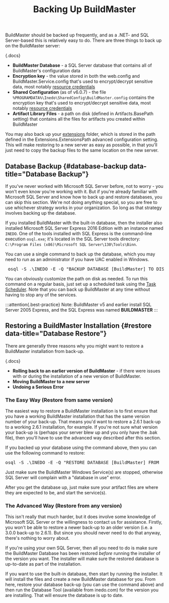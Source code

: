 ﻿---
title: Backing Up BuildMaster
keywords: buildmaster, databases, backup
show-headings-in-nav: true
sequence: 200
---

BuildMaster should be backed up frequently, and as a .NET- and SQL Server-based this is relatively easy to do. There are three things to back up on the BuildMaster server:

{.docs}
- **BuildMaster Database** - a SQL Server database that contains all of BuildMaster's configuration data
- **Encryption key** - the value stored in both the web.config and BuildMaster.Service.config that's used to encrypt/decrypt sensitive data, most notably [resource credentials](/support/documentation/buildmaster/administration/resource-credentials)
- **Shared Configuration** (as of v6.0.7) - the file `%PROGRAMDATA%\Inedo\SharedConfig\BuildMaster.config` contains the encryption key that's used to encrypt/decrypt sensitive data, most notably [resource credentials](/support/documentation/buildmaster/administration/resource-credentials)
- **Artifact Library Files** - a path on disk (defined in Artifacts.BasePath setting) that contains all the files for artifacts you created within BuildMaster

You may also back up your [extensions](/support/documentation/buildmaster/reference/extensions) folder, which is stored in the path defined in the Extensions.ExtensionsPath advanced configuration setting. This will make restoring to a new server as easy as possible, in that you'll just need to copy the backup files to the same location on the new server.

## Database Backup {#database-backup data-title="Database Backup"}

If you've never worked with Microsoft SQL Server before, not to worry - you won't even know you're working with it. But if you're already familiar with Microsoft SQL Server and know how to back up and restore databases, you can skip this section. We're not doing anything special, so you are free to use whichever strategy works in your organization. So long as that strategy involves backing up the database.

If you installed BuildMaster with the built-in database, then the installer also installed Microsoft SQL Server Express 2016 Edition with an instance named `INEDO`. One of the tools installed with SQL Express is the command-line execution <code>osql.exe</code>; it's located in the SQL Server tools directory: `C:\Program Files (x86)\Microsoft SQL Server\130\Tools\Binn`.

You can use a single command to back up the database, which you may need to run as an administrator if you have UAC enabled in Windows.

<pre> osql -S .\INEDO -E -Q "BACKUP DATABASE [BuildMaster] TO DISK=N'C:\Backups\BuildMaster.bak' WITH FORMAT" </pre>

You can obviously customize the path on disk as needed. To run this command on a regular basis, just set up a scheduled task using the [Task Scheduler](http://windows.microsoft.com/en-US/windows-vista/Schedule-a-task). Note that you can back up BuildMaster at any time without having to stop any of the services.

:::attention{.best-practice}
Note: BuildMaster v5 and earlier install SQL Server 2005 Express, and the SQL Express was named **BUILDMASTER**
:::

## Restoring a BuildMaster Installation {#restore data-title="Database Restore"}

There are generally three reasons why you might want to restore a BuildMaster installation from back-up.

{.docs}
- **Rolling back to an earlier version of BuildMaster** - if there were issues with or during the installation of a new version of BuildMaster.
- **Moving BuildMaster to a new server**
- **Undoing a Serious Error**

### The Easy Way (Restore from same version)

The easiest way to restore a BuildMaster installation is to first ensure that you have a working BuildMaster installation that has the same version number of your back-up. That means you'd want to restore a 2.6.1 back-up to a working 2.6.1 installation, for example. If you're not sure what version your back-up is (perhaps your server blew up and you only have the .bak file), then you'll have to use the advanced way described after this section.

If you backed up your database using the command above, then you can use the following command to restore:
<pre>osql -S .\INEDO -E -Q "RESTORE DATABASE [BuildMaster] FROM  DISK = N'C:\Backups\BuildMaster.bak' WITH  FILE = 1,  NOUNLOAD,  STATS = 10"</pre>

Just make sure the BuildMaster Windows Service(s) are stopped, otherwise SQL Server will complain with a "database in use" error.

After you get the database up, just make sure your artifact files are where they are expected to be, and start the service(s).

### The Advanced Way (Restore from any version)

This isn't really that much harder, but it does involve some knowledge of Microsoft SQL Server or the willingness to contact us for assistance. Firstly, you won't be able to restore a newer back-up to an older version (i.e. a 3.0.0 back-up to 2.6.1). But since you should never need to do that anyway, there's nothing to worry about.

If you're using your own SQL Server, then all you need to do is make sure the BuildMaster Database has been restored <em>before</em> running the installer of the version you want. The installer will make sure the restored database is up-to-date as part of the installation.

If you want to use the built-in database, then start by running the installer. It will install the files and create a new BuildMaster database for you. From here, restore your database back-up (you can use the command above) and then run the Database Tool (available from inedo.com) for the version you are installing. That will ensure the database is up to date.
